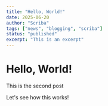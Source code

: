 ```yaml
---
title: "Hello, World!"
date: 2025-06-20
author: "Scriba"
tags: ["news", "blogging", "scriba"]
status: "published"
excerpt: "This is an excerpt"
---
```


# Hello, World!

This is the second post

Let's see how this works!